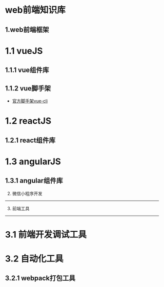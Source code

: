 web前端知识库
============
1.web前端框架
--------------

  # 1.1 vueJS

## 1.1.1 vue组件库

## 1.1.2 vue脚手架
* [官方脚手架vue-cli](https://github.com/vuejs/vue-cli)

# 1.2 reactJS

## 1.2.1 react组件库

# 1.3 angularJS

## 1.3.1 angular组件库

2. 微信小程序开发
------------------

3. 前端工具
--------------
# 3.1 前端开发调试工具

# 3.2 自动化工具

## 3.2.1 webpack打包工具

 
